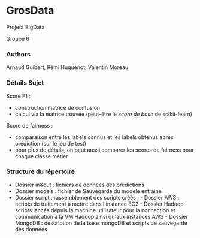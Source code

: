 # GrosData
Project BigData

Groupe 6

### Authors
Arnaud Guibert, Rémi Huguenot, Valentin Moreau

### Détails Sujet

Score F1 :
- construction matrice de confusion
- calcul via la matrice trouvée (peut-être le *score de base* de scikit-learn)

Score de fairness :
- comparaison entre les labels connus et les labels obtenus après prédiction (sur le jeu de test)
- pour plus de détails, on peut aussi comparer les scores de fairness pour chaque classe métier

### Structure du répertoire 

- Dossier in&out : fichiers de données des prédictions 
- Dossier models : fichier de Sauvegarde du modele entrainé
- Dossier script : rassemblement des scripts créés :
      - Dossier AWS : scripts de traitement à mettre dans l'instance EC2 
      - Dossier Hadoop : scripts lancés depuis la machine utilisateur pour la connection et communication à la VM Hadoop ainsi qu'aux instances AWS
      - Dossier MongoDB : description de la base mongoDB et scripts de sauvegarde des données
